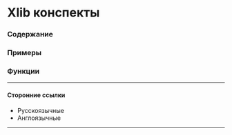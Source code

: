 # Xlib конспекты

### Содержание

### Примеры

### Функции

------------
#### Сторонние ссылки
- Русскоязычные
- Англоязычные
------------
